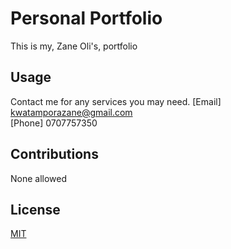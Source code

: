 # Personal Portfolio
This is my, Zane Oli's, portfolio

## Usage
Contact me for any services you may need.
[Email] kwatamporazane@gmail.com <br>
[Phone] 0707757350 <br>

## Contributions
None allowed


## License 
[MIT](https://github.com/ZaneKwatampora/Portfolio/blob/main/LICENSE)  
